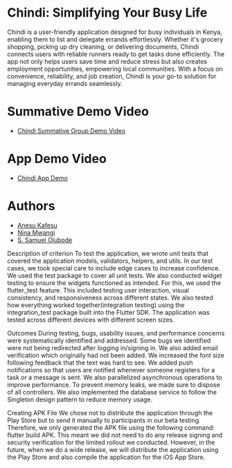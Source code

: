 # Chindi: Simplifying Your Busy Life

Chindi is a user-friendly application designed for busy individuals in Kenya, enabling them to list and delegate errands effortlessly. Whether it's grocery shopping, picking up dry cleaning, or delivering documents, Chindi connects users with reliable runners ready to get tasks done efficiently. The app not only helps users save time and reduce stress but also creates employment opportunities, empowering local communities. With a focus on convenience, reliability, and job creation, Chindi is your go-to solution for managing everyday errands seamlessly.

# Summative Demo Video

- [Chindi Summative Group Demo Video](https://drive.google.com/file/d/18pxvQ1MsSYZh-fNQFVLRtTw9ISmTzzvJ/view?usp=sharing)

# App Demo Video

- [Chindi App Demo](https://drive.google.com/file/d/1abBt_B1kWzED5qFe2DTUGQy-eYRgMEGe/view?usp=sharing)

# Authors

- [Anesu Kafesu](https://github.com/anesukafesu)
- [Nina Mwangi](https://github.com/NinaMwangi)
- [S. Samuel Olubode](https://github.com/SundayOlubode)

Description of criterion
To test the application, we wrote unit tests that covered the application models, validators, helpers, and utils. In our test cases, we took special care to include edge cases to increase confidence. We used the test package to cover all unit tests.
We also conducted widget testing to ensure the widgets functioned as intended. For this, we used the flutter_test feature. This included testing user interaction, visual consistency, and responsiveness across different states. We also tested how everything worked together(integration testing) using the integration_test package built into the Flutter SDK.
The application was tested across different devices with different screen sizes.

Outcomes
During testing, bugs, usability issues, and performance concerns were systematically identified and addressed. Some bugs we identified were not being redirected after logging in/signing in. We also added email verification which originally had not been added. We increased the font size following feedback that the text was hard to see. We added push notifications so that users are notified whenever someone registers for a task or a message is sent. We also parallelized asynchronous operations to improve performance. To prevent memory leaks, we made sure to dispose of all controllers. We also implemented the database service to follow the Singleton design pattern to reduce memory usage.

Creating APK File
We chose not to distribute the application through the Play Store but to send it manually to participants in our beta testing. Therefore, we only generated the APK file using the following command: flutter build APK. This meant we did not need to do any release signing and security verification for the limited rollout we conducted. However, in the future, when we do a wide release, we will distribute the application using the Play Store and also compile the application for the iOS App Store.
